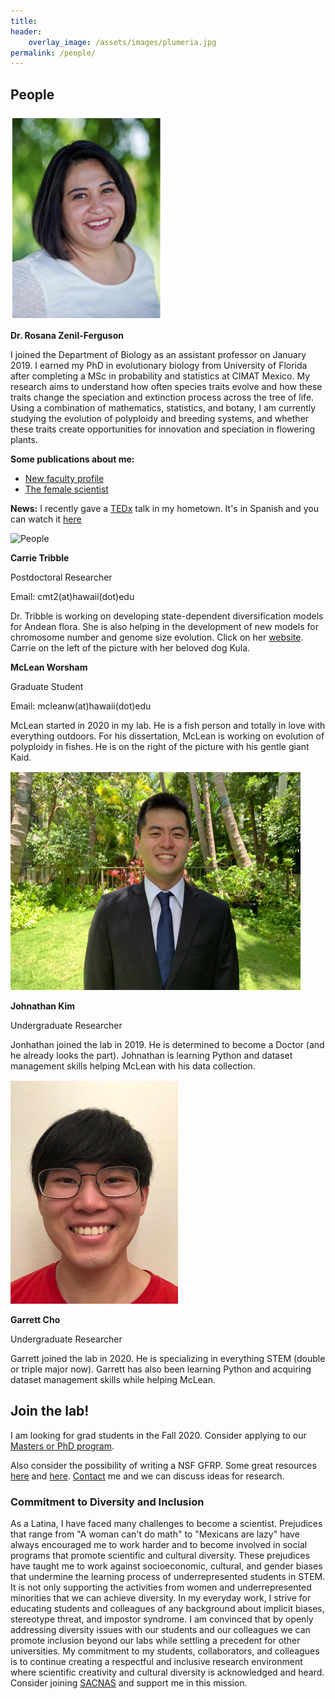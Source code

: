 ```yaml
---
title:
header:
    overlay_image: /assets/images/plumeria.jpg
permalink: /people/
---
```



## People
![me](/assets/images/mypicsmall.png) 

**Dr. Rosana Zenil-Ferguson**

I joined the Department of Biology as an assistant professor on January 2019. I earned my PhD in evolutionary biology from University of Florida after completing a MSc in probability and statistics at CIMAT Mexico. My research aims to understand how often species traits evolve and how these traits change the speciation and extinction process across the tree of life. Using a combination of mathematics, statistics, and botany, I am currently studying the evolution of polyploidy and breeding systems, and whether these traits create opportunities for innovation and speciation in flowering plants. 

**Some publications about me:**
* [New faculty profile](http://manoa.hawaii.edu/biology/faculty_spotlight/2019/08/09/prof-rosana-zenil-ferguson)
* [The female scientist](https://thefemalescientist.com/portrait/rosana-zenil-ferguson/1276/meet-dr-rosana-zenil-ferguson-a-statistician-that-fell-in-love-with-plants-and-evolution/)

**News:**
I recently gave a [TEDx](https://www.ted.com/about/programs-initiatives/tedx-program) talk in my hometown. It's in Spanish and you can watch it [here](https://www.ted.com/talks/rosana_zenil_como_las_especies_determinan_nuestra_identidad?utm_source=facebook.com&utm_medium=social&utm_campaign=tedspread&fbclid=IwAR1qeDEH8sBQHdDnZxTqfDzWAk0abMPXevJcNZCMnzQrAEokVHT9LetpqJc)


![People](/assets/images/carriemclean.png) 

**Carrie Tribble**

Postdoctoral Researcher

Email: cmt2(at)hawaii(dot)edu

Dr. Tribble is working on developing state-dependent diversification models for Andean flora. She is also helping in the development of new models for chromosome number and genome size evolution.
Click on her [website](https://carrietribble.weebly.com/). Carrie on the left of the picture with her beloved dog Kula.


**McLean Worsham**

Graduate Student

Email: mcleanw(at)hawaii(dot)edu

McLean started in 2020 in my lab. He is a fish person and totally in love with everything outdoors. For his dissertation, McLean is working on evolution of polyploidy in fishes. He is on the right of the picture with his gentle giant Kaid. 

![Johnathan](/assets/images/johnathansmall.png) 

**Johnathan Kim**

Undergraduate Researcher

Jonhathan joined the lab in 2019. He is determined to become a Doctor (and he already looks the part). Johnathan is learning Python and dataset management skills helping McLean with his data collection. 

![Garrett](/assets/images/garrettsmall.png) 

**Garrett Cho**

Undergraduate Researcher

Garrett joined the lab in 2020. He is specializing in everything STEM (double or triple major now). Garrett has also been learning Python and acquiring dataset management skills while helping McLean.

## Join the lab!
I am looking for grad students in the Fall 2020. Consider applying to our [Masters or PhD program](https://manoa.hawaii.edu/biology/graduate).

Also consider the possibility of writing a NSF GFRP. Some great resources [here](http://cdmuir.netlify.com/post/2019-07-11-grfp/) and [here](https://www.alexhunterlang.com/nsf-fellowship).
[Contact](/contact/) me and we can discuss ideas for research.


### Commitment to Diversity and Inclusion
As a Latina, I have faced many challenges to become a scientist. Prejudices that range from "A woman can't do math" to "Mexicans are lazy" have always encouraged me to work harder and to become involved in social programs that promote scientific and cultural diversity.  These prejudices have taught me to work against socioeconomic, cultural, and gender biases that undermine the learning process of  underrepresented students in STEM.
It is not only supporting the activities from women and underrepresented minorities that we can achieve diversity. In my everyday work, I strive for educating students and colleagues of any background about implicit biases, stereotype threat, and impostor syndrome. I am convinced that by openly addressing diversity issues with our students and our colleagues we can promote inclusion beyond our labs while settling a precedent for other universities. My commitment to my students, collaborators, and colleagues is to continue creating a respectful and inclusive research environment where scientific creativity and cultural diversity is acknowledged and heard. Consider joining [SACNAS](https://www.sacnas.org/) and support me in this mission.

